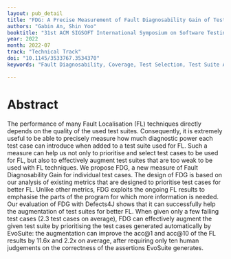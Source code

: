 ```yaml
---
layout: pub_detail
title: "FDG: A Precise Measurement of Fault Diagnosability Gain of Test Cases"
authors: "Gabin An, Shin Yoo"
booktitle: "31st ACM SIGSOFT International Symposium on Software Testing and Analysis (ISSTA'22)"
year: 2022
month: 2022-07
track: "Technical Track"
doi: "10.1145/3533767.3534370"
keywords: "Fault Diagnosability, Coverage, Test Selection, Test Suite Augmentation, Iterative Fault Localization, Defects4J (Java)"

---
```


# Abstract

The performance of many Fault Localisation (FL) techniques directly depends on the quality of the used test suites. Consequently, it is extremely useful to be able to precisely measure how much diagnostic power each test case can introduce when added to a test suite used for FL. Such a measure can help us not only to prioritise and select test cases to be used for FL, but also to effectively augment test suites that are too weak to be used with FL techniques. We propose FDG, a new measure of Fault Diagnosability Gain for individual test cases. The design of FDG is based on our analysis of existing metrics that are designed to prioritise test cases for better FL. Unlike other metrics, FDG exploits the ongoing FL results to emphasise the parts of the program for which more information is needed. Our evaluation of FDG with Defects4J shows that it can successfully help the augmentation of test suites for better FL. When given only a few failing test cases (2.3 test cases on average), FDG can effectively augment the given test suite by prioritising the test cases generated automatically by EvoSuite: the augmentation can improve the acc@1 and acc@10 of the FL results by 11.6x and 2.2x on average, after requiring only ten human judgements on the correctness of the assertions EvoSuite generates.